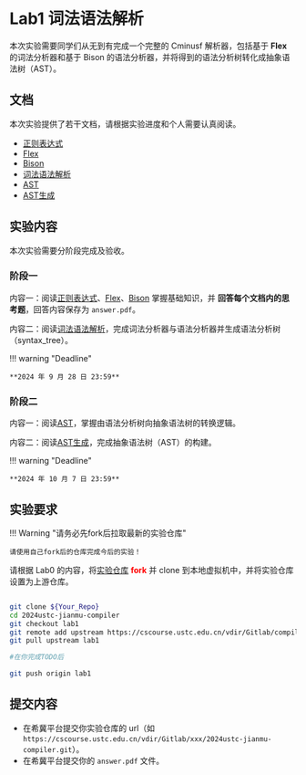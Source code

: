 

# Lab1 词法语法解析

本次实验需要同学们从无到有完成一个完整的 Cminusf 解析器，包括基于 **Flex** 的词法分析器和基于 Bison 的语法分析器，并将得到的语法分析树转化成抽象语法树（AST）。

## 文档

本次实验提供了若干文档，请根据实验进度和个人需要认真阅读。

- [正则表达式](./正则表达式.md)
- [Flex](./Flex.md)
- [Bison](./Bison.md)
- [词法语法解析](词法语法解析.md)
- [AST](./AST.md)
- [AST生成](AST生成.md)

## 实验内容

本次实验需要分阶段完成及验收。

### 阶段一

内容一：阅读[正则表达式](./正则表达式.md)、[Flex](./Flex.md)、[Bison](./Bison.md) 掌握基础知识，并 **回答每个文档内的思考题**，回答内容保存为 `answer.pdf`。

内容二：阅读[词法语法解析](词法语法解析.md)，完成词法分析器与语法分析器并生成语法分析树（syntax_tree）。

!!! warning "Deadline"

    **2024 年 9 月 28 日 23:59**

### 阶段二

内容一：阅读[AST](./AST.md)，掌握由语法分析树向抽象语法树的转换逻辑。

内容二：阅读[AST生成](AST生成.md)，完成抽象语法树（AST）的构建。

!!! warning "Deadline"

    **2024 年 10 月 7 日 23:59**

## 实验要求

!!! Warning "请务必先fork后拉取最新的实验仓库"

    请使用自己fork后的仓库完成今后的实验！

请根据 Lab0 的内容，将[实验仓库](https://cscourse.ustc.edu.cn/vdir/Gitlab/compiler_staff/2024ustc-jianmu-compiler) <font color="red">**fork**</font> 并 clone 到本地虚拟机中，并将实验仓库设置为上游仓库。

```bash

git clone ${Your_Repo}
cd 2024ustc-jianmu-compiler
git checkout lab1
git remote add upstream https://cscourse.ustc.edu.cn/vdir/Gitlab/compiler_staff/2024ustc-jianmu-compiler
git pull upstream lab1

#在你完成TODO后

git push origin lab1

```

## 提交内容

- 在希冀平台提交你实验仓库的 url（如 `https://cscourse.ustc.edu.cn/vdir/Gitlab/xxx/2024ustc-jianmu-compiler.git`）。
- 在希冀平台提交你的 `answer.pdf` 文件。

